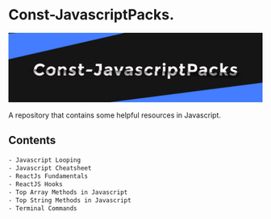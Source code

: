 # Const-JavascriptPacks.

![Header image](./assets/const_header.jpg)

A repository that contains some helpful resources in Javascript. 

## Contents
    - Javascript Looping
    - Javascript Cheatsheet
    - ReactJs Fundamentals
    - ReactJS Hooks
    - Top Array Methods in Javascript
    - Top String Methods in Javascript
    - Terminal Commands